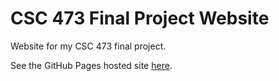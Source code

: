 # CSC 473 Final Project Website

Website for my CSC 473 final project.

See the GitHub Pages hosted site [here](https://calpoly-csc473-spring-18.github.io/final-project-website-martynasbudvytis/).